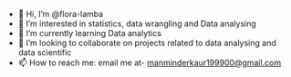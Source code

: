 - 👋 Hi, I’m @flora-lamba
- 👀 I’m interested in statistics, data wrangling and Data analysing
- 🌱 I’m currently learning Data analytics
- 💞️ I’m looking to collaborate on projects related to data analysing and data scientific
- 📫 How to reach me: email me at- manminderkaur199900@gmail.com

<!---
flora-lamba/flora-lamba is a ✨ special ✨ repository because its `README.md` (this file) appears on your GitHub profile.
You can click the Preview link to take a look at your changes.
--->
